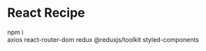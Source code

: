 # React Recipe

<detailsdis>
<summary>npm i</summary>
axios
react-router-dom
redux
@reduxjs/toolkit
styled-components
</detailsdis>
